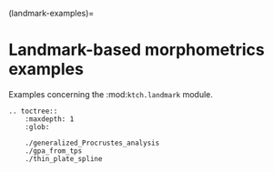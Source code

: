 (landmark-examples)=

# Landmark-based morphometrics examples

Examples concerning the :mod:`ktch.landmark` module.

```{eval-rst}
.. toctree::
    :maxdepth: 1
    :glob:

    ./generalized_Procrustes_analysis
    ./gpa_from_tps
    ./thin_plate_spline
```